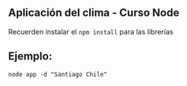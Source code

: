 ## Aplicación del clima - Curso Node


Recuerden instalar el ```npm install``` para las librerías


## Ejemplo:

```
node app -d "Santiago Chile"
